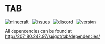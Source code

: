 # TAB  
[![minecraft][Badge-ServerVersions]][URL-Spigot]   [![issues][Badge-Issues]][URL-Issues]   [![discord][Badge-Discord]][URL-Discord]   [![version][Badge-PluginVersion]][URL-Release]


All dependencies can be found at http://207.180.242.97/spigot/tab/dependencies/  

[URL-Spigot]: https://www.spigotmc.org/resources/57806/
[URL-Issues]: https://github.com/NEZNAMY/TAB/issues
[URL-Release]: https://www.spigotmc.org/resources/57806/update?update=316499
[URL-Discord]: https://discord.gg/yx4THeU
[URL-DevBuild]: https://cdn.discordapp.com/attachments/464896376820465685/685799941742133250/TAB_v2.7.0-pre20.jar

[Badge-PluginVersion]: https://img.shields.io/badge/Version-2.7.1-green.svg
[Badge-Issues]: https://img.shields.io/github/issues/neznamy/tab?label=Issues
[Badge-ServerVersions]: https://img.shields.io/badge/Minecraft-1.5.0%20--%201.15.2-blue.svg
[Badge-Discord]: https://img.shields.io/discord/464328633239207938.svg?label=Discord
[Badge-DevBuild]: https://img.shields.io/badge/Dev%20Build-2.7.0--pre1-orange
